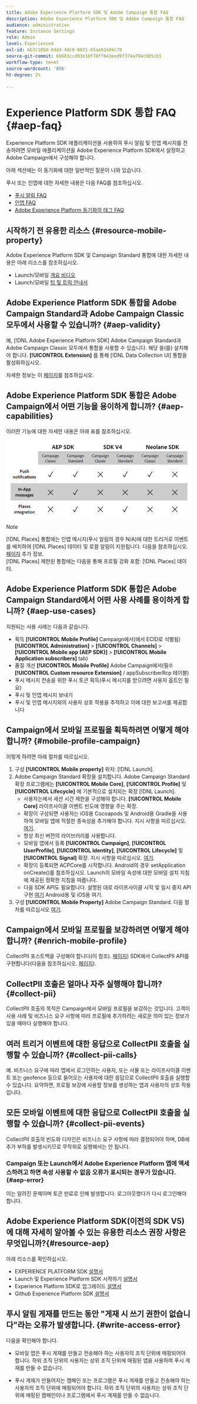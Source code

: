 ```yaml
---
title: Adobe Experience Platform SDK 및 Adobe Campaign 통합 FAQ
description: Adobe Experience Platform SDK 및 Adobe Campaign 통합 FAQ
audience: administration
feature: Instance Settings
role: Admin
level: Experienced
exl-id: 6b3c189d-8ddd-4dc0-8831-65ae62e04c70
source-git-commit: 6b683ccd93e10f78ff643eed9f374a794c085cb1
workflow-type: tm+mt
source-wordcount: '856'
ht-degree: 2%

---
```


# Experience Platform SDK 통합 FAQ {#aep-faq}

Experience Platform SDK 애플리케이션을 사용하여 푸시 알림 및 인앱 메시지를 전송하려면 모바일 애플리케이션을 Adobe Experience Platform SDK에서 설정하고 Adobe Campaign에서 구성해야 합니다.

아래 섹션에는 이 동기화에 대한 일반적인 질문이 나와 있습니다.

푸시 또는 인앱에 대한 자세한 내용은 다음 FAQ를 참조하십시오.

* [푸시 알림 FAQ](../../channels/using/about-push-notifications.md#push-faq)
* [인앱 FAQ](../../channels/using/in-app-faq.md)
* [Adobe Experience Platform 동기화의 태그 FAQ](../../administration/using/syncwithlaunch-faq.md)

## 시작하기 전 유용한 리소스 {#resource-mobile-property}

Adobe Experience Platform SDK 및 Campaign Standard 통합에 대한 자세한 내용은 아래 리소스를 참조하십시오.

* Launch/모바일 [개요 비디오](https://www.adobe.com/experience-platform/launch.html#acpl-mobile-video)
* Launch/모바일 [팁 및 트릭 안내서](https://www.adobe.com/content/dam/dx/us/en/products/experience-platform/launch-tag-manager/pdfs/adobe-cloud-platform-launch-tips-and-tricks-sheet.pdf)

## Adobe Experience Platform SDK 통합을 Adobe Campaign Standard과 Adobe Campaign Classic 모두에서 사용할 수 있습니까? {#aep-validity}

예, [!DNL Adobe Experience Platform SDK] Adobe Campaign Standard과 Adobe Campaign Classic 모두에서 통합을 사용할 수 있습니다. 해당 을(를) 설치해야 합니다. **[!UICONTROL Extension]** 를 통해 [!DNL Data Collection UI] 통합을 활성화하십시오.

자세한 정보는 이 [페이지](https://developer.adobe.com/client-sdks/documentation/adobe-campaign-standard)를 참조하십시오.

## Adobe Experience Platform SDK 통합은 Adobe Campaign에서 어떤 기능을 용이하게 합니까? {#aep-capabilities}

이러한 기능에 대한 자세한 내용은 아래 표를 참조하십시오.

![](assets/faq.png)

>[!NOTE]
>
>[!DNL Places] 통합에는 인앱 메시지(푸시 알림의 경우 N/A)에 대한 트리거로 이벤트를 배치하여 [!DNL Places] 데이터 및 로컬 알림이 지원됩니다. 다음을 참조하십시오. [페이지](../../channels/using/preparing-and-sending-an-in-app-message.md) 추가 정보. <br>[!DNL Places] 제한된 통합에는 다음을 통해 프로필 강화 포함: [!DNL Places] 데이터.

## Adobe Experience Platform SDK 통합은 Adobe Campaign Standard에서 어떤 사용 사례를 용이하게 합니까? {#aep-use-cases}

지원되는 사용 사례는 다음과 같습니다.

* 획득 **[!UICONTROL Mobile Profile]** Campaign에서(에서 ECID로 식별됨) **[!UICONTROL Administration]** > **[!UICONTROL Channels]** > **[!UICONTROL Mobile app (AEP SDK)]** > **[!UICONTROL Mobile Application subscribers]** tab)
* 품질 개선 **[!UICONTROL Mobile Profile]** Adobe Campaign에서(필수 **[!UICONTROL Custom resource Extension]** / appSubscriberRcp 테이블)
* 푸시 메시지 전송을 위한 푸시 토큰 획득(푸시 메시지를 받으려면 사용자 옵트인 필요)
* 푸시 및 인앱 메시지 보내기
* 푸시 및 인앱 메시지와의 사용자 상호 작용을 추적하고 이에 대한 보고서를 제공합니다

## Campaign에서 모바일 프로필을 획득하려면 어떻게 해야 합니까? {#mobile-profile-campaign}

이렇게 하려면 아래 절차를 따르십시오.

1. 구성 **[!UICONTROL Mobile property]** 위치: [!DNL Launch].
1. Adobe Campaign Standard 확장을 설치합니다. Adobe Campaign Standard 확장 프로그램에는 **[!UICONTROL Mobile Core]**, **[!UICONTROL Profile]** 및 **[!UICONTROL Lifecycle]** 에 기본적으로 설치되는 확장 [!DNL Launch].
   * 사용자는에서 세션 시간 제한을 구성해야 합니다. **[!UICONTROL Mobile Core]** 라이프사이클 이벤트 빈도에 영향을 주는 확장.
   * 확장이 구성되면 사용자는 iOS용 Cocoapods 및 Android용 Gradle을 사용하여 모바일 앱에 적절한 종속성을 추가해야 합니다. 지시 사항을 따르십시오. [여기](https://developer.adobe.com/client-sdks/documentation/adobe-campaign-standard).
   * 항상 최신 버전의 라이브러리를 사용합니다.
   * 모바일 앱에서 등록 **[!UICONTROL Campaign]**, **[!UICONTROL UserProfile]**, **[!UICONTROL Identity]**, **[!UICONTROL Lifecycle]** 및 **[!UICONTROL Signal]** 확장. 지시 사항을 따르십시오. [여기](https://developer.adobe.com/client-sdks/documentation/adobe-campaign-standard/#register-the-campaign-standard-extension-with-mobile-core).
   * 확장이 등록되면 ACPCore를 시작합니다. Android의 경우 setApplication onCreate()를 참조하십시오. Launch의 모바일 속성에 대한 모바일 설치 지침에 제공된 정확한 지침을 따릅니다.
   * 다음 SDK API도 필요합니다. 설명된 대로 라이프사이클 시작 및 일시 중지 API 구현 [여기](https://developer.adobe.com/client-sdks/documentation/mobile-core/lifecycle/android) Android용 및 iOS용 여기.
1. 구성 **[!UICONTROL Mobile Property]** Adobe Campaign Standard. 다음 절차를 따르십시오 [여기](../../administration/using/configuring-a-mobile-application.md#channel-specific-config).

## Campaign에서 모바일 프로필을 보강하려면 어떻게 해야 합니까? {#enrich-mobile-profile}

CollectPII 포스트백을 구성해야 합니다(이 참조). [페이지](../../administration/using/configuring-rules-launch.md#pii-postback)) SDK에서 CollectPII API를 구현합니다(다음을 참조하십시오. [페이지](https://developer.adobe.com/client-sdks/documentation/mobile-core/api-reference)).

## CollectPII 호출은 얼마나 자주 실행해야 합니까? {#collect-pii}

CollectPII 호출의 목적은 Campaign에서 모바일 프로필을 보강하는 것입니다. 고객이 사용 사례 및 비즈니스 요구 사항에 따라 프로필에 추가하려는 새로운 의미 있는 정보가 있을 때마다 실행해야 합니다.

## 여러 트리거 이벤트에 대한 응답으로 CollectPII 호출을 실행할 수 있습니까? {#collect-pii-calls}

예. 비즈니스 요구에 따라 앱에서 로그인하는 사용자, 또는 사물 또는 라이프사이클 이벤트 또는 geofence 등으로 들어오는 사용자에 대한 응답으로 CollectPII 호출을 실행할 수 있습니다. 요약하면, 프로필 보강에 사용할 정보를 생성하는 앱과 사용자의 상호 작용입니다.

## 모든 모바일 이벤트에 대한 응답으로 CollectPII 호출을 실행할 수 있습니까? {#collect-pii-events}

CollectPII 호출의 빈도와 디자인은 비즈니스 요구 사항에 따라 결정되어야 하며, DB에 추가 부하를 발생시키므로 무작위로 실행해서는 안 됩니다.

### Campaign 또는 Launch에서 Adobe Experience Platform 앱에 액세스하려고 하면 속성 사용할 수 없음 오류가 표시되는 경우가 있습니다. {#aep-error}

이는 알려진 문제이며 토큰 만료로 인해 발생합니다. 로그아웃했다가 다시 로그인해야 합니다.

## Adobe Experience Platform SDK(이전의 SDK V5)에 대해 자세히 알아볼 수 있는 유용한 리소스 권장 사항은 무엇입니까?{#resource-aep}

아래 리소스를 확인하십시오.

* EXPERIENCE PLATFORM SDK [설명서](https://developer.adobe.com/client-sdks/documentation/)
* Launch 및 Experience Platform SDK 시작하기 [설명서](https://developer.adobe.com/client-sdks/documentation/getting-started/create-a-mobile-property/)
* Experience Platform SDK로 업그레이드 [설명서](https://developer.adobe.com/client-sdks/resources/upgrade-platform-sdks/)
* Github Experience Platform SDK [설명서](https://github.com/Adobe-Marketing-Cloud/acp-sdks/)

## 푸시 알림 게재를 만드는 동안 &quot;게재 시 쓰기 권한이 없습니다&quot;라는 오류가 발생합니다. {#write-access-error}

다음을 확인해야 합니다.

* 모바일 앱은 푸시 게재를 만들고 전송해야 하는 사용자의 조직 단위에 매핑되어야 합니다. 하위 조직 단위의 사용자는 상위 조직 단위에 매핑된 앱을 사용하여 푸시 게재를 만들 수 없습니다.

* 푸시 게재가 만들어지는 캠페인 또는 프로그램은 푸시 게재를 만들고 전송해야 하는 사용자의 조직 단위에 매핑되어야 합니다. 하위 조직 단위의 사용자는 상위 조직 단위에 매핑된 캠페인이나 프로그램에서 푸시 게재를 만들 수 없습니다.
